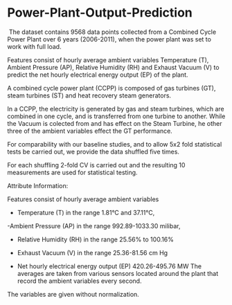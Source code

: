# Power-Plant-Output-Prediction
﻿
The dataset contains 9568 data points collected from a Combined Cycle Power Plant over 6 years (2006-2011), 
when the power plant was set to work with full load.

 Features consist of hourly average ambient variables Temperature (T), Ambient Pressure (AP), Relative Humidity (RH) and Exhaust Vacuum (V) to predict the net hourly electrical energy output (EP)  of the plant.


A combined cycle power plant (CCPP) is composed of gas turbines (GT), steam turbines (ST) and heat recovery steam generators.

 In a CCPP, the electricity is generated by gas and steam turbines, which are combined in one cycle, and is transferred from one turbine to another.
 While the Vacuum is colected from and has effect on the Steam Turbine, he other three of the ambient variables effect the GT performance.


For comparability with our baseline studies, 
and to allow 5x2 fold statistical tests be carried out, we provide the data shuffled five times.

 For each shuffling 2-fold CV is carried out and the resulting 10 measurements are used for statistical testing.

Attribute Information:



Features consist of hourly average ambient variables 


- Temperature (T) in the range 1.81°C and 37.11°C,

-Ambient Pressure (AP) in the range 992.89-1033.30 milibar,

- Relative Humidity (RH) in the range 25.56% to 100.16%

- Exhaust Vacuum (V) in the range 25.36-81.56 cm Hg

- Net hourly electrical energy output (EP) 420.26-495.76 MW
The averages are taken from various sensors located around the plant that record the ambient variables every second. 

The variables are given without normalization.

